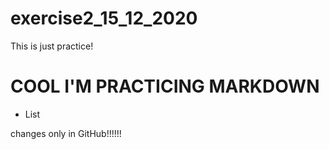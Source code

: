 # exercise2_15_12_2020

This is just practice!


# COOL I'M PRACTICING MARKDOWN

- List

changes only in GitHub!!!!!!
